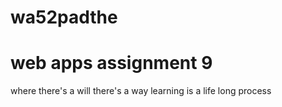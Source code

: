 # wa52padthe
# web apps assignment 9
where there's a will there's a way
learning is a life long process
